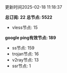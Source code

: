 更新时间2025-02-18 11:18:37

**总订阅: 22**
**总节点: 5522**
- vless节点: 15

**google ping有效节点: 189**
- ss节点: 159
- trojan节点: 16
- v2ray节点: 13
- ssr节点: 1
